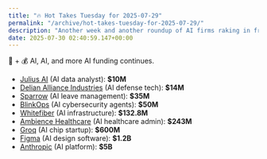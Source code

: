 ```yaml
---
title: "🔥 Hot Takes Tuesday for 2025-07-29"
permalink: "/archive/hot-takes-tuesday-for-2025-07-29/"
description: "Another week and another roundup of AI firms raking in fresh funding"
date: 2025-07-30 02:40:59.147+00:00
---
```


🤖 + 💰 AI, AI, and more AI funding continues.

* [Julius AI](https://www.techmeme.com/250728/p32#a250728p32) (AI data analyst): **$10M**
* [Delian Alliance Industries](https://www.techmeme.com/250729/p2#a250729p2) (AI defense tech): **$14M**
* [Sparrow](https://www.techmeme.com/250729/p25#a250729p25) (AI leave management): **$35M**
* [BlinkOps](https://www.techmeme.com/250728/p28#a250728p28) (AI cybersecurity agents): **$50M**
* [Whitefiber](https://www.techmeme.com/250729/p16#a250729p16) (AI infrastructure): **$132.8M**
* [Ambience Healthcare](https://www.techmeme.com/250729/p14#a250729p14) (AI healthcare admin): **$243M**
* [Groq](https://www.techmeme.com/250729/p35#a250729p35) (AI chip startup): **$600M**
* [Figma](https://www.techmeme.com/250729/p19#a250729p19) (AI design software): **$1.2B**
* [Anthropic](https://www.techmeme.com/250729/p26#a250729p26) (AI platform): **$5B**
